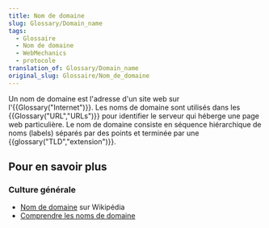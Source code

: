 ```yaml
---
title: Nom de domaine
slug: Glossary/Domain_name
tags:
  - Glossaire
  - Nom de domaine
  - WebMechanics
  - protocole
translation_of: Glossary/Domain_name
original_slug: Glossaire/Nom_de_domaine
---
```


Un nom de domaine est l'adresse d'un site web sur l'{{Glossary("Internet")}}. Les noms de domaine sont utilisés dans les {{Glossary("URL","URLs")}} pour identifier le serveur qui héberge une page web particulière. Le nom de domaine consiste en séquence hiérarchique de noms (labels) séparés par des points et terminée par une {{glossary("TLD","extension")}}.

## Pour en savoir plus

### Culture générale

- [Nom de domaine](https://fr.wikipedia.org/wiki/Nom_de_domaine) sur Wikipédia
- [Comprendre les noms de domaine](/fr/Apprendre/Comprendre_noms_de_domaine)
